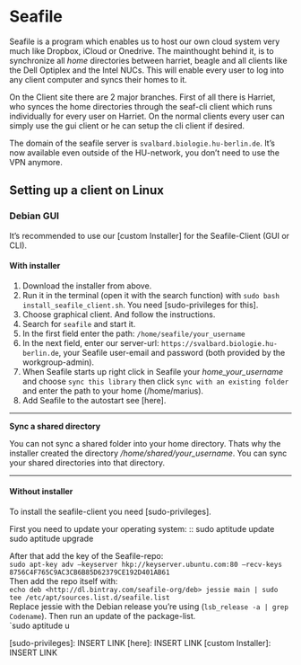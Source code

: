 # Seafile

Seafile is a program which enables us to host our own cloud system very much like Dropbox, iCloud or Onedrive. The mainthought behind it, is to synchronize all *home* directories between harriet, beagle and all clients like the Dell Optiplex and the Intel NUCs. This will enable every user to log into any client computer and syncs their homes to it.

On the Client site there are 2 major branches. First of all there is Harriet, who synces the home directories through the seaf-cli client which runs individually for every user on Harriet. On the normal clients every user can simply use the gui client or he can setup the cli client if desired.

The domain of the seafile server is `svalbard.biologie.hu-berlin.de`. It’s now available even outside of the HU-network, you don’t need to use the VPN anymore.

## Setting up a client on Linux

### Debian GUI

It’s recommended to use our [custom Installer] for the Seafile-Client (GUI or CLI).

#### With installer

1.  Download the installer from above.
2.  Run it in the terminal (open it with the search function) with `sudo bash install_seafile_client.sh`. You need [sudo-privileges for this].
3.  Choose graphical client. And follow the instructions.
4.  Search for `seafile` and start it.
5.  In the first field enter the path: `/home/seafile/your_username`
6.  In the next field, enter our server-url: `https://svalbard.biologie.hu-berlin.de`, your Seafile user-email and password (both provided by the workgroup-admin).
7.  When Seafile starts up right click in Seafile your *home\_your\_username* and choose `sync this library` then click `sync with an existing folder` and enter the path to your home (/home/marius).
8.  Add Seafile to the autostart see [here].


---
**Sync a shared directory**

You can not sync a shared folder into your home directory. Thats why the installer created the directory */home/shared/your_username*. You can sync your shared directories into that directory.

---


#### Without installer

To install the seafile-client you need [sudo-privileges].

First you need to update your operating system: :: sudo aptitude update sudo aptitude upgrade

After that add the key of the Seafile-repo:  
`sudo apt-key adv –keyserver hkp://keyserver.ubuntu.com:80 –recv-keys 8756C4F765C9AC3CB6B85D62379CE192D401AB61`  
Then add the repo itself with:  
`echo deb <http://dl.bintray.com/seafile-org/deb> jessie main | sudo tee /etc/apt/sources.list.d/seafile.list`  
Replace jessie with the Debian release you’re using (`lsb_release -a | grep Codename`). Then run an update of the package-list.  
`sudo aptitude u

  [sudo-privileges]: INSERT LINK
  [here]: INSERT LINK
  [custom Installer]: INSERT LINK